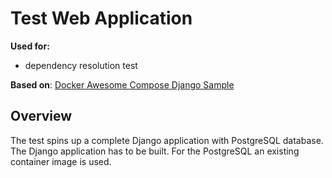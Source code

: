 # Test Web Application

**Used for:**

- dependency resolution test

**Based on**: [Docker Awesome Compose Django Sample](https://github.com/docker/awesome-compose/tree/master/official-documentation-samples/django/)

## Overview

The test spins up a complete Django application with PostgreSQL database.
The Django application has to be built. For the PostgreSQL an existing container image is used.

